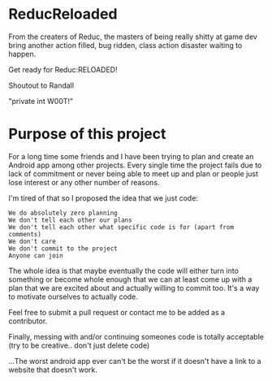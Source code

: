 # ReducReloaded

From the creaters of Reduc, the masters of being really shitty at game dev bring another 
action filled, bug ridden, class action disaster waiting to happen. 

Get ready for Reduc:RELOADED!

Shoutout to Randall

"private int W00T!"



# Purpose of this project
For a long time some friends and I have been trying to plan and create an Android app among
other projects. Every single time the project fails due to lack of commitment or never being 
able to meet up and plan or people just lose interest or any other number of reasons.

I'm tired of that so I proposed the idea that we just code:
    
    We do absolutely zero planning
    We don't tell each other our plans
    We don't tell each other what specific code is for (apart from comments)
    We don't care
    We don't commit to the project
    Anyone can join
    
The whole idea is that maybe eventually the code will either turn into something or
become whole enough that we can at least come up with a plan that we are excited about 
and actually willing to commit too. It's a way to motivate ourselves to actually code.

Feel free to submit a pull request or contact me to be added as a contributor. 

Finally, messing with and/or continuing someones code is totally acceptable (try to be creative.. don't just delete code)








...The worst android app ever can't be the worst if it doesn't have a link to a website that doesn't work.
